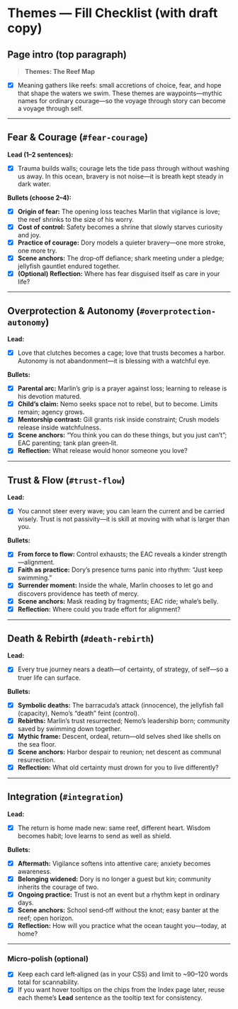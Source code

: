# Themes — Fill Checklist (with draft copy)

## Page intro (top paragraph)

> **Themes: The Reef Map**
- [x] Meaning gathers like reefs: small accretions of choice, fear, and hope that shape the waters we swim. These themes are waypoints—mythic names for ordinary courage—so the voyage through story can become a voyage through self.

---

## Fear & Courage (`#fear-courage`)

**Lead (1–2 sentences):**
- [x] Trauma builds walls; courage lets the tide pass through without washing us away. In this ocean, bravery is not noise—it is breath kept steady in dark water.

**Bullets (choose 2–4):**
- [x] **Origin of fear:** The opening loss teaches Marlin that vigilance is love; the reef shrinks to the size of his worry.
- [x] **Cost of control:** Safety becomes a shrine that slowly starves curiosity and joy.
- [x] **Practice of courage:** Dory models a quieter bravery—one more stroke, one more try.
- [x] **Scene anchors:** The drop‑off defiance; shark meeting under a pledge; jellyfish gauntlet endured together.
- [x] **(Optional) Reflection:** Where has fear disguised itself as care in your life?

---

## Overprotection & Autonomy (`#overprotection-autonomy`)

**Lead:**
- [x] Love that clutches becomes a cage; love that trusts becomes a harbor. Autonomy is not abandonment—it is blessing with a watchful eye.

**Bullets:**
- [x] **Parental arc:** Marlin’s grip is a prayer against loss; learning to release is his devotion matured.
- [x] **Child’s claim:** Nemo seeks space not to rebel, but to become. Limits remain; agency grows.
- [x] **Mentorship contrast:** Gill grants risk inside constraint; Crush models release inside watchfulness.
- [x] **Scene anchors:** “You think you can do these things, but you just can’t”; EAC parenting; tank plan green‑lit.
- [x] **Reflection:** What release would honor someone you love?

---

## Trust & Flow (`#trust-flow`)

**Lead:**
- [x] You cannot steer every wave; you can learn the current and be carried wisely. Trust is not passivity—it is skill at moving with what is larger than you.

**Bullets:**
- [x] **From force to flow:** Control exhausts; the EAC reveals a kinder strength—alignment.
- [x] **Faith as practice:** Dory’s presence turns panic into rhythm: “Just keep swimming.”
- [x] **Surrender moment:** Inside the whale, Marlin chooses to let go and discovers providence has teeth of mercy.
- [x] **Scene anchors:** Mask reading by fragments; EAC ride; whale’s belly.
- [x] **Reflection:** Where could you trade effort for alignment?

---

## Death & Rebirth (`#death-rebirth`)

**Lead:**
- [x] Every true journey nears a death—of certainty, of strategy, of self—so a truer life can surface.

**Bullets:**
- [x] **Symbolic deaths:** The barracuda’s attack (innocence), the jellyfish fall (capacity), Nemo’s “death” feint (control).
- [x] **Rebirths:** Marlin’s trust resurrected; Nemo’s leadership born; community saved by swimming down together.
- [x] **Mythic frame:** Descent, ordeal, return—old selves shed like shells on the sea floor.
- [x] **Scene anchors:** Harbor despair to reunion; net descent as communal resurrection.
- [x] **Reflection:** What old certainty must drown for you to live differently?

---

## Integration (`#integration`)

**Lead:**
- [x] The return is home made new: same reef, different heart. Wisdom becomes habit; love learns to send as well as shield.

**Bullets:**
- [x] **Aftermath:** Vigilance softens into attentive care; anxiety becomes awareness.
- [x] **Belonging widened:** Dory is no longer a guest but kin; community inherits the courage of two.
- [x] **Ongoing practice:** Trust is not an event but a rhythm kept in ordinary days.
- [x] **Scene anchors:** School send‑off without the knot; easy banter at the reef; open horizon.
- [x] **Reflection:** How will you practice what the ocean taught you—today, at home?

---

### Micro‑polish (optional)

- [x] Keep each card left‑aligned (as in your CSS) and limit to \~90–120 words total for scannability.
- [x] If you want hover tooltips on the chips from the Index page later, reuse each theme’s **Lead** sentence as the tooltip text for consistency.